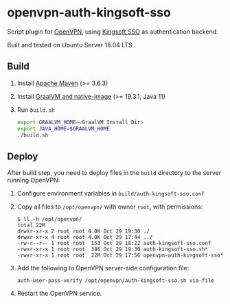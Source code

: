 # openvpn-auth-kingsoft-sso

Script plugin for [OpenVPN][openvpn], using [Kingsoft SSO][kingsoft-sso] as authentication backend.

Built and tested on Ubuntu Server 18.04 LTS.

[openvpn]: https://openvpn.net/
[kingsoft-sso]: https://sso.kingsoft.com/

## Build

1. Install [Apache Maven](https://maven.apache.org/) (>= 3.6.3)

2. Install [GraalVM and native-image](https://quarkus.io/guides/building-native-image-guide) (>= 19.3.1, Java 11)

3. Run `build.sh`

    ```bash
    export GRAALVM_HOME=<GraalVM Install Dir>
    export JAVA_HOME=$GRAALVM_HOME
    ./build.sh
    ```

## Deploy

After build step, you need to deploy files in the `build` directory to the server running OpenVPN:

1. Configure environment variables in `build/auth-kingsoft-sso.conf`

2. Copy all files to `/opt/openvpn/` with owner `root`, with permissions:

    ```
    $ ll -h /opt/openvpn/
    total 22M
    drwxr-xr-x 2 root root 4.0K Oct 29 19:30 ./
    drwxr-xr-x 4 root root 4.0K Oct 29 17:44 ../
    -rw-r--r-- 1 root root  153 Oct 29 18:22 auth-kingsoft-sso.conf
    -rwxr-xr-x 1 root root  386 Oct 29 19:30 auth-kingsoft-sso.sh*
    -rwxr-xr-x 1 root root  22M Oct 29 17:56 openvpn-auth-kingsoft-sso*
    ```

3. Add the following to OpenVPN server-side configuration file:

    ```
    auth-user-pass-verify /opt/openvpn/auth-kingsoft-sso.sh via-file
    ```

4. Restart the OpenVPN service.
